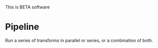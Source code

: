 This is BETA software

# Pipeline

Run a series of transforms in parallel or series, or a combination of both.
